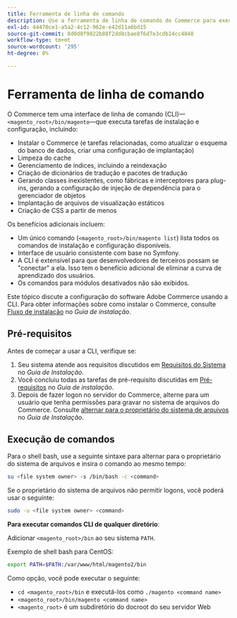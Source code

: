 ```yaml
---
title: Ferramenta de linha de comando
description: Use a ferramenta de linha de comando do Commerce para executar tarefas de instalação e configuração.
exl-id: 44470ce1-a5a2-4c12-962e-e42d11a6bd15
source-git-commit: 8d0d8f9822b88f2dd8cbae8f6d7e3cdb14cc4848
workflow-type: tm+mt
source-wordcount: '295'
ht-degree: 0%

---
```


# Ferramenta de linha de comando

O Commerce tem uma interface de linha de comando (CLI)—`<magento_root>/bin/magento`—que executa tarefas de instalação e configuração, incluindo:

- Instalar o Commerce (e tarefas relacionadas, como atualizar o esquema do banco de dados, criar uma configuração de implantação)
- Limpeza do cache
- Gerenciamento de índices, incluindo a reindexação
- Criação de dicionários de tradução e pacotes de tradução
- Gerando classes inexistentes, como fábricas e interceptores para plug-ins, gerando a configuração de injeção de dependência para o gerenciador de objetos
- Implantação de arquivos de visualização estáticos
- Criação de CSS a partir de menos

Os benefícios adicionais incluem:

- Um único comando (`<magento_root>/bin/magento list`) lista todos os comandos de instalação e configuração disponíveis.
- Interface de usuário consistente com base no Symfony.
- A CLI é extensível para que desenvolvedores de terceiros possam se &quot;conectar&quot; a ela. Isso tem o benefício adicional de eliminar a curva de aprendizado dos usuários.
- Os comandos para módulos desativados não são exibidos.

Este tópico discute a configuração do software Adobe Commerce usando a CLI. Para obter informações sobre como instalar o Commerce, consulte [Fluxo de instalação](../../installation/overview.md) no _Guia de instalação_.

## Pré-requisitos

Antes de começar a usar a CLI, verifique se:

1. Seu sistema atende aos requisitos discutidos em [Requisitos do Sistema](../../installation/system-requirements.md) no _Guia de Instalação_.
1. Você concluiu todas as tarefas de pré-requisito discutidas em [Pré-requisitos](../../installation/prerequisites/overview.md) no _Guia de instalação_.
1. Depois de fazer logon no servidor do Commerce, alterne para um usuário que tenha permissões para gravar no sistema de arquivos do Commerce. Consulte [alternar para o proprietário do sistema de arquivos](../../installation/prerequisites/file-system/overview.md) no _Guia de Instalação_.

## Execução de comandos

Para o shell bash, use a seguinte sintaxe para alternar para o proprietário do sistema de arquivos e insira o comando ao mesmo tempo:

```bash
su <file system owner> -s /bin/bash -c <command>
```

Se o proprietário do sistema de arquivos não permitir logons, você poderá usar o seguinte:

```bash
sudo -u <file system owner> <command>
```

**Para executar comandos CLI de qualquer diretório**:

Adicionar `<magento_root>/bin` ao seu sistema `PATH`.

Exemplo de shell bash para CentOS:

```bash
export PATH=$PATH:/var/www/html/magento2/bin
```

Como opção, você pode executar o seguinte:

- `cd <magento_root>/bin` e executá-los como `./magento <command name>`
- `<magento_root>/bin/magento <command name>`
- `<magento_root>` é um subdiretório do docroot do seu servidor Web
